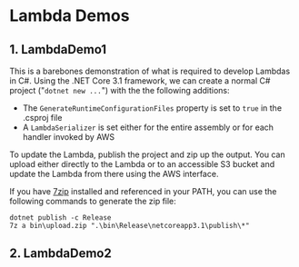 # Lambda Demos

## 1. LambdaDemo1

This is a barebones demonstration of what is required to develop Lambdas in C#. Using the .NET Core 3.1 framework, we can create a normal C# project ("`dotnet new ...`") with the the following additions:

* The `GenerateRuntimeConfigurationFiles` property is set to `true` in the .csproj file
* A `LambdaSerializer` is set either for the entire assembly or for each handler invoked by AWS

To update the Lambda, publish the project and zip up the output. You can upload either directly to the Lambda or to an accessible S3 bucket and update the Lambda from there using the AWS interface.

If you have [7zip](https://www.7-zip.org/) installed and referenced in your PATH, you can use the following commands to generate the zip file:

```
dotnet publish -c Release
7z a bin\upload.zip ".\bin\Release\netcoreapp3.1\publish\*"
```

## 2. LambdaDemo2
